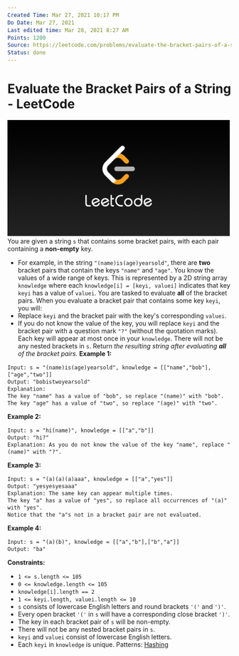 ```yaml
---
Created Time: Mar 27, 2021 10:17 PM
Do Date: Mar 27, 2021
Last edited time: Mar 28, 2021 8:27 AM
Points: 1200
Source: https://leetcode.com/problems/evaluate-the-bracket-pairs-of-a-string/
Status: done
---
```


# Evaluate the Bracket Pairs of a String - LeetCode

![LeetCode_Sharing.png](Evaluate%20the%20Bracket%20Pairs%20of%20a%20String%20-%20LeetCode%205775fe4a79824f478e246aa823c1268a/LeetCode_Sharing.png)
You are given a string `s` that contains some bracket pairs, with each pair containing a **non-empty** key.
- For example, in the string `"(name)is(age)yearsold"`, there are **two** bracket pairs that contain the keys `"name"` and `"age"`.
You know the values of a wide range of keys. This is represented by a 2D string array `knowledge` where each `knowledge[i] = [keyi, valuei]` indicates that key `keyi` has a value of `valuei`.
You are tasked to evaluate **all** of the bracket pairs. When you evaluate a bracket pair that contains some key `keyi`, you will:
- Replace `keyi` and the bracket pair with the key's corresponding `valuei`.
- If you do not know the value of the key, you will replace `keyi` and the bracket pair with a question mark `"?"` (without the quotation marks).
Each key will appear at most once in your `knowledge`. There will not be any nested brackets in `s`.
Return *the resulting string after evaluating **all** of the bracket pairs.*
**Example 1:**
```
Input: s = "(name)is(age)yearsold", knowledge = [["name","bob"],["age","two"]]
Output: "bobistwoyearsold"
Explanation:
The key "name" has a value of "bob", so replace "(name)" with "bob".
The key "age" has a value of "two", so replace "(age)" with "two".
```
**Example 2:**
```
Input: s = "hi(name)", knowledge = [["a","b"]]
Output: "hi?"
Explanation: As you do not know the value of the key "name", replace "(name)" with "?".
```
**Example 3:**
```
Input: s = "(a)(a)(a)aaa", knowledge = [["a","yes"]]
Output: "yesyesyesaaa"
Explanation: The same key can appear multiple times.
The key "a" has a value of "yes", so replace all occurrences of "(a)" with "yes".
Notice that the "a"s not in a bracket pair are not evaluated.
```
**Example 4:**
```
Input: s = "(a)(b)", knowledge = [["a","b"],["b","a"]]
Output: "ba"
```
**Constraints:**
- `1 <= s.length <= 105`
- `0 <= knowledge.length <= 105`
- `knowledge[i].length == 2`
- `1 <= keyi.length, valuei.length <= 10`
- `s` consists of lowercase English letters and round brackets `'('` and `')'`.
- Every open bracket `'('` in `s` will have a corresponding close bracket `')'`.
- The key in each bracket pair of `s` will be non-empty.
- There will not be any nested bracket pairs in `s`.
- `keyi` and `valuei` consist of lowercase English letters.
- Each `keyi` in `knowledge` is unique.
Patterns: [Hashing](Hashing.md)